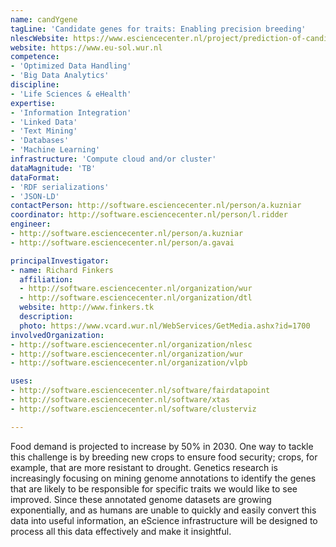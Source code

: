 ```yaml
---
name: candYgene
tagLine: 'Candidate genes for traits: Enabling precision breeding'
nlescWebsite: https://www.esciencecenter.nl/project/prediction-of-candidate-genes-for-traits-using-interoperable-genome-annotat
website: https://www.eu-sol.wur.nl
competence:
- 'Optimized Data Handling'
- 'Big Data Analytics'
discipline:
- 'Life Sciences & eHealth'
expertise:
- 'Information Integration'
- 'Linked Data'
- 'Text Mining'
- 'Databases'
- 'Machine Learning'
infrastructure: 'Compute cloud and/or cluster'
dataMagnitude: 'TB'
dataFormat:
- 'RDF serializations'
- 'JSON-LD'
contactPerson: http://software.esciencecenter.nl/person/a.kuzniar
coordinator: http://software.esciencecenter.nl/person/l.ridder
engineer:
- http://software.esciencecenter.nl/person/a.kuzniar
- http://software.esciencecenter.nl/person/a.gavai

principalInvestigator:
- name: Richard Finkers
  affiliation:
  - http://software.esciencecenter.nl/organization/wur
  - http://software.esciencecenter.nl/organization/dtl
  website: http://www.finkers.tk
  description: 
  photo: https://www.vcard.wur.nl/WebServices/GetMedia.ashx?id=1700
involvedOrganization:
- http://software.esciencecenter.nl/organization/nlesc
- http://software.esciencecenter.nl/organization/wur
- http://software.esciencecenter.nl/organization/vlpb

uses:
- http://software.esciencecenter.nl/software/fairdatapoint
- http://software.esciencecenter.nl/software/xtas
- http://software.esciencecenter.nl/software/clusterviz

---
```

Food demand is projected to increase by 50% in 2030. One way to tackle this challenge is by breeding new crops to ensure food security; crops, for example, that are more resistant to drought. Genetics research is increasingly focusing on mining genome annotations to identify the genes that are likely to be responsible for specific traits we would like to see improved. Since these annotated genome datasets are growing exponentially, and as humans are unable to quickly and easily convert this data into useful information, an eScience infrastructure will be designed to process all this data effectively and make it insightful.
